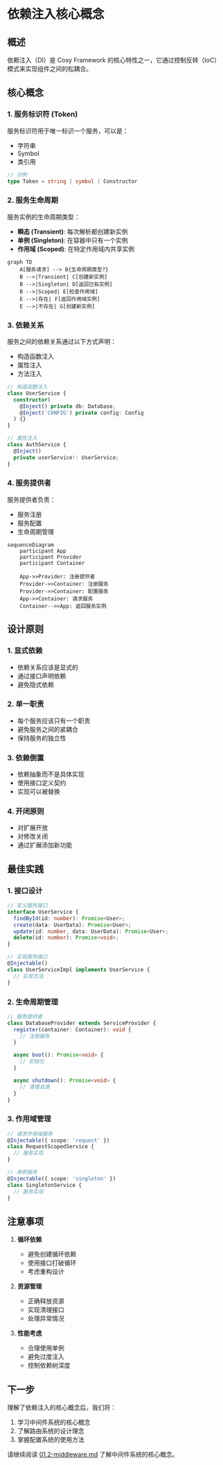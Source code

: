 # 依赖注入核心概念

## 概述

依赖注入（DI）是 Cosy Framework 的核心特性之一，它通过控制反转（IoC）模式来实现组件之间的松耦合。

## 核心概念

### 1. 服务标识符 (Token)

服务标识符用于唯一标识一个服务，可以是：
- 字符串
- Symbol
- 类引用

```typescript
// 示例
type Token = string | symbol | Constructor
```

### 2. 服务生命周期

服务实例的生命周期类型：
- **瞬态 (Transient)**: 每次解析都创建新实例
- **单例 (Singleton)**: 在容器中只有一个实例
- **作用域 (Scoped)**: 在特定作用域内共享实例

```mermaid
graph TD
    A[服务请求] --> B{生命周期类型?}
    B -->|Transient| C[创建新实例]
    B -->|Singleton| D[返回已有实例]
    B -->|Scoped| E[检查作用域]
    E -->|存在| F[返回作用域实例]
    E -->|不存在| G[创建新实例]
```

### 3. 依赖关系

服务之间的依赖关系通过以下方式声明：
- 构造函数注入
- 属性注入
- 方法注入

```typescript
// 构造函数注入
class UserService {
  constructor(
    @Inject() private db: Database,
    @Inject('CONFIG') private config: Config
  ) {}
}

// 属性注入
class AuthService {
  @Inject()
  private userService!: UserService;
}
```

### 4. 服务提供者

服务提供者负责：
- 服务注册
- 服务配置
- 生命周期管理

```mermaid
sequenceDiagram
    participant App
    participant Provider
    participant Container
    
    App->>Provider: 注册提供者
    Provider->>Container: 注册服务
    Provider->>Container: 配置服务
    App->>Container: 请求服务
    Container-->>App: 返回服务实例
```

## 设计原则

### 1. 显式依赖

- 依赖关系应该是显式的
- 通过接口声明依赖
- 避免隐式依赖

### 2. 单一职责

- 每个服务应该只有一个职责
- 避免服务之间的紧耦合
- 保持服务的独立性

### 3. 依赖倒置

- 依赖抽象而不是具体实现
- 使用接口定义契约
- 实现可以被替换

### 4. 开闭原则

- 对扩展开放
- 对修改关闭
- 通过扩展添加新功能

## 最佳实践

### 1. 接口设计

```typescript
// 定义服务接口
interface UserService {
  findById(id: number): Promise<User>;
  create(data: UserData): Promise<User>;
  update(id: number, data: UserData): Promise<User>;
  delete(id: number): Promise<void>;
}

// 实现服务接口
@Injectable()
class UserServiceImpl implements UserService {
  // 实现方法
}
```

### 2. 生命周期管理

```typescript
// 服务提供者
class DatabaseProvider extends ServiceProvider {
  register(container: Container): void {
    // 注册服务
  }

  async boot(): Promise<void> {
    // 初始化
  }

  async shutdown(): Promise<void> {
    // 清理资源
  }
}
```

### 3. 作用域管理

```typescript
// 请求作用域服务
@Injectable({ scope: 'request' })
class RequestScopedService {
  // 服务实现
}

// 单例服务
@Injectable({ scope: 'singleton' })
class SingletonService {
  // 服务实现
}
```

## 注意事项

1. **循环依赖**
   - 避免创建循环依赖
   - 使用接口打破循环
   - 考虑重构设计

2. **资源管理**
   - 正确释放资源
   - 实现清理接口
   - 处理异常情况

3. **性能考虑**
   - 合理使用单例
   - 避免过度注入
   - 控制依赖树深度

## 下一步

理解了依赖注入的核心概念后，我们将：

1. 学习中间件系统的核心概念
2. 了解路由系统的设计理念
3. 掌握配置系统的使用方法

请继续阅读 [01.2-middleware.md](./01.2-middleware.md) 了解中间件系统的核心概念。 
